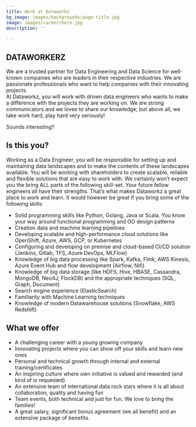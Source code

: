 ```yaml
---
title: Work at Dataworkz
bg_image: images/backgrounds/page-title.jpg
image: images/career/hero.jpg
description: ''

---
```

## DATAWORKERZ

We are a trusted partner for Data Engineering and Data Science for well-known companies who are leaders in their respective industries. We are passionate professionals who want to help companies with their innovating projects.  
At Dataworkz, you will work with driven data engineers who wants to make a difference with the projects they are working on. We are strong communicators and we lovee to share our knowledge; but above all, we take work hard, play hard very seriously!  

Sounds interesting? 

## Is this you? 

Working as a Data Engineer, you will be responsible for setting up and maintaining data landscapes and to make the contents of these landscapes available. You will be working with shareholders to create scalable, reliable and flexible solutions that are easy to work with. We certainly won’t expect you the bring ALL parts of the following skill-set. Your future fellow engineers all have their strengths. That’s what makes Dataworkz a great place to work and learn. It would however be great if you bring some of the following skills:  

* Solid programming skills like Python, Golang, Java or Scala. You know your way around functional programming and OO design patterns  
* Creation data and machine learning pipelines
* Developing scalable and high-performance cloud solutions like OpenShift, Azure, AWS, GCP, or Kubernetes
* Configuring and developing on premise and cloud-based CI/CD solution (Jenkins, Gitlab, TFS, Azure DevOps, MLFlow) 
* Knowledge of big data processing like Spark, Kafka, Flink, AWS Kinesis, Azure Event Hub and flow development (Airflow, Nifi)
* Knowledge of big data storage (like HDFS, Hive, HBASE, Cassandra, MongoDB, Neo4J, FlockDB) and the appropriate techniques (SQL, Graph, Document) 
* Search engine experience (ElasticSearch) 
* Familiarity with Machine Learning techniques 
* Knowledge of modern Datawarehouse solutions (Snowflake, AWS Redshift) 

## What we offer

* A challenging career with a young growing company  
* Innovating projects where you can show off your skills and learn new ones 
* Personal and technical growth through internal and external training/certificates 
* An inspiring culture where own initiative is valued and rewarded (and kind of is requested) 
* An extensive team of international data rock stars where it is all about collaboration, quality and having fun 
* Team events, both technical and just for fun. We love to bring the families!  
* A great salary, significant bonus agreement (we all benefit) and an extensive package of benefits.  
